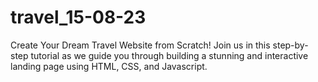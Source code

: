 # travel_15-08-23
Create Your Dream Travel Website from Scratch! Join us in this step-by-step tutorial as we guide you through building a stunning and interactive landing page using HTML, CSS, and Javascript.
